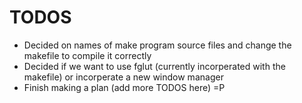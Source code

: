 # TODOS
- Decided on names of make program source files and change the
  makefile to compile it correctly
- Decided if we want to use fglut (currently incorperated with the
  makefile) or incorperate a new window manager
- Finish making a plan (add more TODOS here) =P